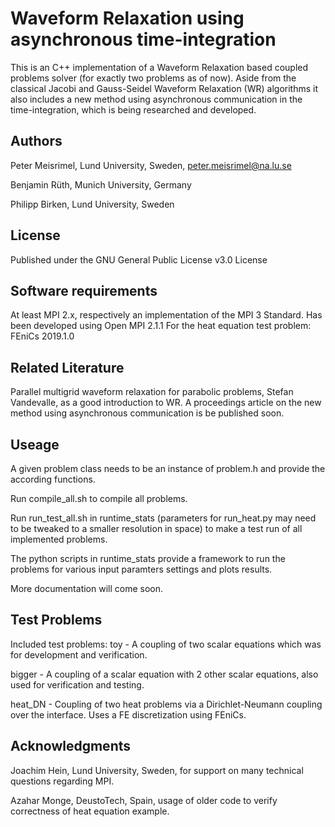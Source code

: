 # Waveform Relaxation using asynchronous time-integration

This is an C++ implementation of a Waveform Relaxation based coupled problems solver (for exactly two problems as of now). Aside from the classical Jacobi and Gauss-Seidel Waveform Relaxation (WR) algorithms it also includes a new method using asynchronous communication in the time-integration, which is being researched and developed.

## Authors

Peter Meisrimel, Lund University, Sweden, peter.meisrimel@na.lu.se

Benjamin Rüth, Munich University, Germany

Philipp Birken, Lund University, Sweden

## License

Published under the GNU General Public License v3.0 License

## Software requirements

At least MPI 2.x, respectively an implementation of the MPI 3 Standard. Has been developed using Open MPI 2.1.1
For the heat equation test problem: FEniCs 2019.1.0

## Related Literature

Parallel multigrid waveform relaxation for parabolic problems, Stefan Vandevalle, as a good introduction to WR. 
A proceedings article on the new method using asynchronous communication is be published soon.

## Useage

A given problem class needs to be an instance of problem.h and provide the according functions.

Run compile_all.sh to compile all problems.

Run run_test_all.sh in runtime_stats (parameters for run_heat.py may need to be tweaked to a smaller resolution in space) to make a test run of all implemented problems.

The python scripts in runtime_stats provide a framework to run the problems for various input paramters settings and plots results.

More documentation will come soon.

## Test Problems

Included test problems:
toy - A coupling of two scalar equations which was for development and verification.

bigger - A coupling of a scalar equation with 2 other scalar equations, also used for verification and testing.

heat_DN - Coupling of two heat problems via a Dirichlet-Neumann coupling over the interface. Uses a FE discretization using FEniCs.

## Acknowledgments

Joachim Hein, Lund University, Sweden, for support on many technical questions regarding MPI.

Azahar Monge, DeustoTech, Spain, usage of older code to verify correctness of heat equation example.
